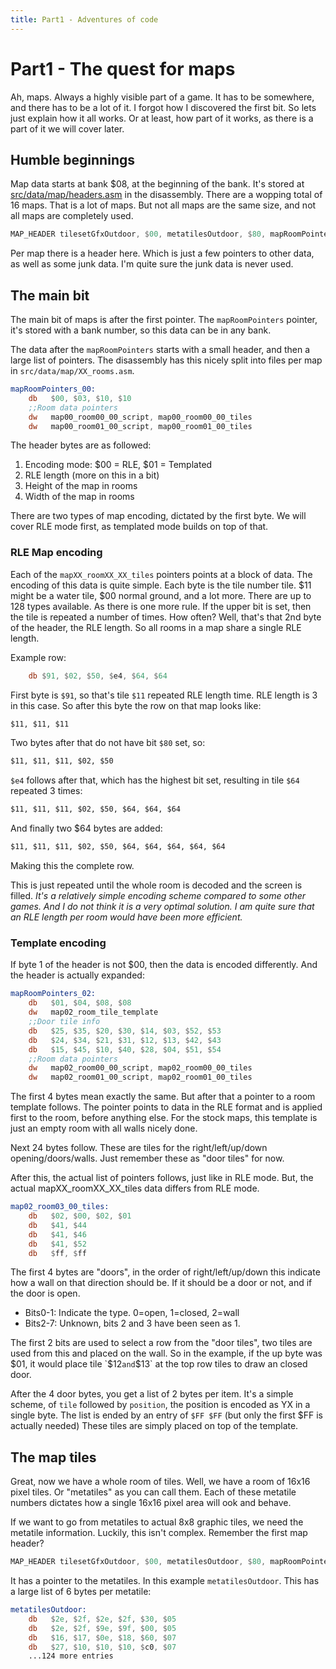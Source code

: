 ```yaml
---
title: Part1 - Adventures of code
---
```


# Part1 - The quest for maps

Ah, maps. Always a highly visible part of a game. It has to be somewhere, and there has to be a lot of it. I forgot how I discovered the first bit.
So lets just explain how it all works. Or at least, how part of it works, as there is a part of it we will cover later.

## Humble beginnings

Map data starts at bank $08, at the beginning of the bank. It's stored at [src/data/map/headers.asm](https://github.com/daid/FFA-Disassembly/blob/master/src/data/map/headers.asm) in the disassembly.
There are a wopping total of 16 maps. That is a lot of maps. But not all maps are the same size, and not all maps are completely used.
```asm
MAP_HEADER tilesetGfxOutdoor, $00, metatilesOutdoor, $80, mapRoomPointers_00, $d7, $3c
```
Per map there is a header here. Which is just a few pointers to other data, as well as some junk data. I'm quite sure the junk data is never used.

## The main bit

The main bit of maps is after the first pointer. The `mapRoomPointers` pointer, it's stored with a bank number, so this data can be in any bank.

The data after the `mapRoomPointers` starts with a small header, and then a large list of pointers. The disassembly has this nicely split into files per map in `src/data/map/XX_rooms.asm`.

```asm
mapRoomPointers_00:
    db   $00, $03, $10, $10
    ;;Room data pointers
    dw   map00_room00_00_script, map00_room00_00_tiles
    dw   map00_room01_00_script, map00_room01_00_tiles
```

The header bytes are as followed:
1. Encoding mode: $00 = RLE, $01 = Templated
2. RLE length (more on this in a bit)
3. Height of the map in rooms
4. Width of the map in rooms

There are two types of map encoding, dictated by the first byte. We will cover RLE mode first, as templated mode builds on top of that.

### RLE Map encoding

Each of the `mapXX_roomXX_XX_tiles` pointers points at a block of data. The encoding of this data is quite simple. Each byte is the tile number tile.
$11 might be a water tile, $00 normal ground, and a lot more. There are up to 128 types available. As there is one more rule. If the upper bit is set,
then the tile is repeated a number of times. How often? Well, that's that 2nd byte of the header, the RLE length. So all rooms in a map share a single RLE length.

Example row:
```asm
    db $91, $02, $50, $e4, $64, $64
```
First byte is `$91`, so that's tile `$11` repeated RLE length time. RLE length is 3 in this case. So after this byte the row on that map looks like:
```asm
$11, $11, $11
```
Two bytes after that do not have bit `$80` set, so:
```asm
$11, $11, $11, $02, $50
```
`$e4` follows after that, which has the highest bit set, resulting in tile `$64` repeated 3 times:
```asm
$11, $11, $11, $02, $50, $64, $64, $64
```
And finally two $64 bytes are added:
```asm
$11, $11, $11, $02, $50, $64, $64, $64, $64, $64
```
Making this the complete row.

This is just repeated until the whole room is decoded and the screen is filled. *It's a relatively simple encoding scheme compared to some other games. And I do not think it is a very optimal solution. I am quite sure that an RLE length per room would have been more efficient.*

### Template encoding

If byte 1 of the header is not $00, then the data is encoded differently. And the header is actually expanded:
```asm
mapRoomPointers_02:
    db   $01, $04, $08, $08
    dw   map02_room_tile_template
    ;;Door tile info
    db   $25, $35, $20, $30, $14, $03, $52, $53
    db   $24, $34, $21, $31, $12, $13, $42, $43
    db   $15, $45, $10, $40, $28, $04, $51, $54
    ;;Room data pointers
    dw   map02_room00_00_script, map02_room00_00_tiles
    dw   map02_room01_00_script, map02_room01_00_tiles
```
The first 4 bytes mean exactly the same. But after that a pointer to a room template follows. The pointer points to data in the RLE format and is applied first to the room, before anything else. For the stock maps, this template is just an empty room with all walls nicely done.

Next 24 bytes follow. These are tiles for the right/left/up/down opening/doors/walls. Just remember these as "door tiles" for now.

After this, the actual list of pointers follows, just like in RLE mode. But, the actual mapXX_roomXX_XX_tiles data differs from RLE mode.
```asm
map02_room03_00_tiles:
    db   $02, $00, $02, $01
    db   $41, $44
    db   $41, $46
    db   $41, $52
    db   $ff, $ff
```
The first 4 bytes are "doors", in the order of right/left/up/down this indicate how a wall on that direction should be. If it should be a door or not, and if the door is open.

* Bits0-1: Indicate the type. 0=open, 1=closed, 2=wall
* Bits2-7: Unknown, bits 2 and 3 have been seen as 1.

The first 2 bits are used to select a row from the "door tiles", two tiles are used from this and placed on the wall. So in the example, if the up byte was $01, it would place tile `$12` and `$13` at the top row tiles to draw an closed door.

After the 4 door bytes, you get a list of 2 bytes per item. It's a simple scheme, of `tile` followed by `position`, the position is encoded as YX in a single byte. The list is ended by an entry of `$FF $FF` (but only the first $FF is actually needed) These tiles are simply placed on top of the template.

## The map tiles

Great, now we have a whole room of tiles. Well, we have a room of 16x16 pixel tiles. Or "metatiles" as you can call them. Each of these metatile numbers dictates how a single 16x16 pixel area will ook and behave.

If we want to go from metatiles to actual 8x8 graphic tiles, we need the metatile information. Luckily, this isn't complex. Remember the first map header? 
```asm
MAP_HEADER tilesetGfxOutdoor, $00, metatilesOutdoor, $80, mapRoomPointers_00, $d7, $3c
```
It has a pointer to the metatiles. In this example `metatilesOutdoor`. This has a large list of 6 bytes per metatile:
```asm
metatilesOutdoor:
    db   $2e, $2f, $2e, $2f, $30, $05
    db   $2e, $2f, $9e, $9f, $00, $05
    db   $16, $17, $0e, $18, $60, $07
    db   $27, $10, $10, $10, $c0, $07
    ...124 more entries
```
